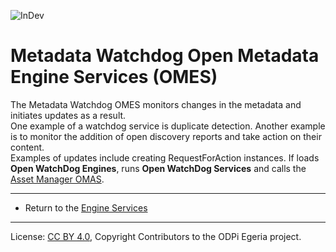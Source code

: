 <!-- SPDX-License-Identifier: CC-BY-4.0 -->
<!-- Copyright Contributors to the ODPi Egeria project. -->

![InDev](../../../open-metadata-publication/website/images/egeria-content-status-in-development.png#pagewidth)

# Metadata Watchdog Open Metadata Engine Services (OMES)

The Metadata Watchdog OMES monitors changes in the metadata and initiates updates as a result.  
One example of a watchdog service is duplicate detection. Another example is to monitor the addition of 
open discovery reports and take action on their content.  
Examples of updates include creating RequestForAction instances.
If loads **Open WatchDog Engines**,
runs **Open WatchDog Services** and
calls the [Asset Manager OMAS](../../access-services/asset-manager).



----
* Return to the [Engine Services](..)


----
License: [CC BY 4.0](https://creativecommons.org/licenses/by/4.0/),
Copyright Contributors to the ODPi Egeria project.